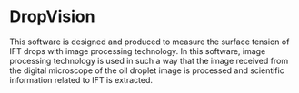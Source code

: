 # DropVision

This software is designed and produced to measure the surface tension of IFT drops with image processing technology. 
In this software, image processing technology is used in such a way that the image received from the digital microscope of the oil droplet 
image is processed and scientific information related to IFT is extracted.
